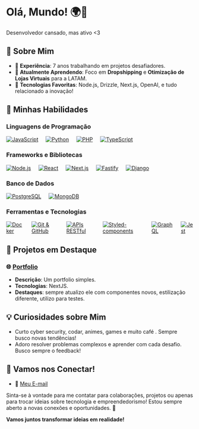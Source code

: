 # Olá, Mundo! 🌍👋

Desenvolvedor cansado, mas ativo <3

## 🚀 Sobre Mim

- 💼 **Experiência**: 7 anos trabalhando em projetos desafiadores.
- 🌱 **Atualmente Aprendendo**: Foco em **Dropshipping** e **Otimização de Lojas Virtuais** para a LATAM.
- 🤖 **Tecnologias Favoritas**: Node.js, Drizzle, Next.js, OpenAI, e tudo relacionado a inovação!

## 💪 Minhas Habilidades

### Linguagens de Programação
<div style="display: flex; gap: 20px;">
  <div title="JavaScript" style="position: relative;">
    <a href="https://developer.mozilla.org/en-US/docs/Web/JavaScript" target="_blank">
      <img src="https://img.icons8.com/color/24/000000/javascript.png" alt="JavaScript" />
    </a>
  </div>
  <div title="Python" style="position: relative;">
    <a href="https://www.python.org/doc/" target="_blank">
      <img src="https://img.icons8.com/color/24/000000/python.png" alt="Python" />
    </a>
  </div>
  <div title="PHP" style="position: relative;">
    <a href="https://www.php.net/docs.php" target="_blank">
      <img src="https://img.icons8.com/color/24/000000/php.png" alt="PHP" />
    </a>
  </div>
  <div title="TypeScript" style="position: relative;">
    <a href="https://www.typescriptlang.org/docs/" target="_blank">
      <img src="https://img.icons8.com/color/24/000000/typescript.png" alt="TypeScript" />
    </a>
  </div>
</div>

### Frameworks e Bibliotecas
<div style="display: flex; gap: 20px;">
  <div title="Node.js" style="position: relative;">
    <a href="https://nodejs.org/en/docs/" target="_blank">
      <img src="https://img.icons8.com/color/24/000000/nodejs.png" alt="Node.js" />
    </a>
  </div>
  <div title="React" style="position: relative;">
    <a href="https://reactjs.org/docs/getting-started.html" target="_blank">
      <img src="https://img.icons8.com/color/24/000000/react-native.png" alt="React" />
    </a>
  </div>
  <div title="Next.js" style="position: relative;">
    <a href="https://nextjs.org/docs" target="_blank">
      <img src="https://img.icons8.com/color/24/000000/nextjs.png" alt="Next.js" />
    </a>
  </div>
  <div title="Fastify" style="position: relative;">
    <a href="https://www.fastify.io/docs/latest/" target="_blank">
      <img src="https://img.icons8.com/color/24/000000/fastify.png" alt="Fastify" />
    </a>
  </div>
  <div title="Django" style="position: relative;">
    <a href="https://www.djangoproject.com/start/" target="_blank">
      <img src="https://img.icons8.com/color/24/000000/django.png" alt="Django" />
    </a>
  </div>
</div>

### Banco de Dados
<div style="display: flex; gap: 20px;">
  <div title="PostgreSQL" style="position: relative;">
    <a href="https://www.postgresql.org/docs/" target="_blank">
      <img src="https://img.icons8.com/color/24/000000/postgresql.png" alt="PostgreSQL" />
    </a>
  </div>
  <div title="MongoDB" style="position: relative;">
    <a href="https://www.mongodb.com/docs/" target="_blank">
      <img src="https://img.icons8.com/color/24/000000/mongodb.png" alt="MongoDB" />
    </a>
  </div>
</div>

### Ferramentas e Tecnologias
<div style="display: flex; gap: 20px;">
  <div title="Docker" style="position: relative;">
    <a href="https://docs.docker.com/" target="_blank">
      <img src="https://img.icons8.com/color/24/000000/docker.png" alt="Docker" />
    </a>
  </div>
  <div title="Git & GitHub" style="position: relative;">
    <a href="https://git-scm.com/doc" target="_blank">
      <img src="https://img.icons8.com/color/24/000000/git.png" alt="Git & GitHub" />
    </a>
  </div>
  <div title="APIs RESTful" style="position: relative;">
    <a href="https://restfulapi.net/" target="_blank">
      <img src="https://img.icons8.com/color/24/000000/api.png" alt="APIs RESTful" />
    </a>
  </div>
  <div title="Styled-components" style="position: relative;">
    <a href="https://styled-components.com/docs" target="_blank">
      <img src="https://img.icons8.com/color/24/000000/styled-components.png" alt="Styled-components" />
    </a>
  </div>
  <div title="GraphQL" style="position: relative;">
    <a href="https://graphql.org/learn/" target="_blank">
      <img src="https://img.icons8.com/color/24/000000/graphql.png" alt="GraphQL" />
    </a>
  </div>
  <div title="Jest" style="position: relative;">
    <a href="https://jestjs.io/docs/getting-started" target="_blank">
      <img src="https://img.icons8.com/color/24/000000/jest.png" alt="Jest" />
    </a>
  </div>
</div>

## 🎯 Projetos em Destaque

### 🌐 [Portfolio](https://paulo-martins.vercel.app/)
- **Descrição**: Um portfolio simples.
- **Tecnologias**: NextJS.
- **Destaques**: sempre atualizo ele com componentes novos, estilização diferente, utilizo para testes.


## 💡 Curiosidades sobre Mim
- Curto cyber security, codar, animes, games e muito café . Sempre busco novas tendências!
- Adoro resolver problemas complexos e aprender com cada desafio. Busco sempre o feedback!

## 🤝 Vamos nos Conectar!

- 📧 [Meu E-mail](mailto:paulomn2013@gmail.com)

Sinta-se à vontade para me contatar para colaborações, projetos ou apenas para trocar ideias sobre tecnologia e empreendedorismo! Estou sempre aberto a novas conexões e oportunidades. 💬

**Vamos juntos transformar ideias em realidade!**
